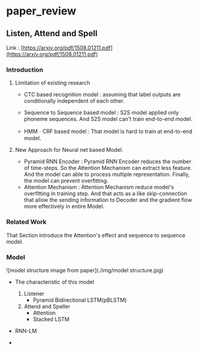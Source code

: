 # paper_review

## Listen, Attend and Spell

Link : [https://arxiv.org/pdf/1508.01211.pdf](https://arxiv.org/pdf/1508.01211.pdf)

### Introduction

1. Limitation of existing research

   - CTC based recognition model : assuming that label outputs are conditionally independent of each other.
   - Sequence to Sequence based model : S2S model applied only phoneme sequences. And S2S model can't train end-to-end model.

   - HMMㆍCRF based model : That model is hard to train at end-to-end model.   

2. New Approach for Neural net based Model.

   - Pyramid RNN Encoder : Pyramid RNN Encoder reduces the number of time-steps. So the Attention Mechanism can extract less feature. And the model can able to process multiple representation. Finally, the model can prevent overfitting.
   - Attention Mechanism : Attention Mechanism reduce model's overfitting in training step. And that acts as a like skip-connection that allow the sending information to Decoder and the gradient flow more effectively in entire Model. 

### Related Work

That Section introduce the Attention's effect and sequence to sequence model.

### Model 

![model structure image from paper](./img/model structure.jpg) 

- The characteristic of this model
  1. Listener
     - Pyramid Bidirectional LSTM(pBLSTM)
  2. Attend and Speller
     - Attention
     - Stacked LSTM

- RNN-LM
- 